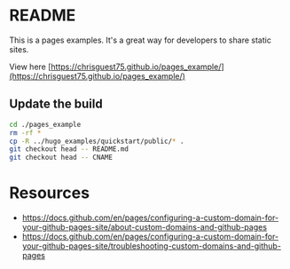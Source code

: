 # README
This is a pages examples.  It's a great way for developers to share static sites.   

View here [https://chrisguest75.github.io/pages_example/](https://chrisguest75.github.io/pages_example/)


## Update the build
```sh
cd ./pages_example
rm -rf *   
cp -R ../hugo_examples/quickstart/public/* . 
git checkout head -- README.md 
git checkout head -- CNAME
```

# Resources
* https://docs.github.com/en/pages/configuring-a-custom-domain-for-your-github-pages-site/about-custom-domains-and-github-pages
* https://docs.github.com/en/pages/configuring-a-custom-domain-for-your-github-pages-site/troubleshooting-custom-domains-and-github-pages